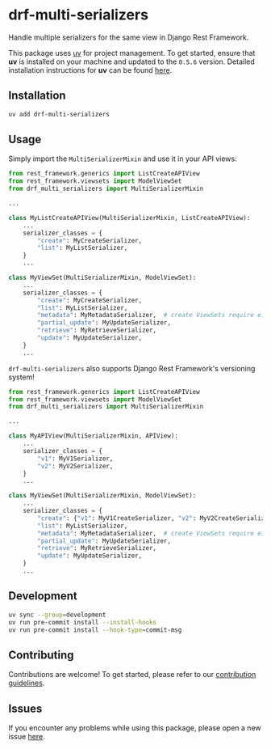 # drf-multi-serializers

Handle multiple serializers for the same view in Django Rest Framework.

This package uses [uv](https://docs.astral.sh/uv/) for project management. To get started, ensure that **uv** is installed on your machine and updated to the `0.5.6` version. Detailed installation instructions for **uv** can be found [here](https://docs.astral.sh/uv/getting-started/installation/).

## Installation

```bash
uv add drf-multi-serializers
```

## Usage

Simply import the `MultiSerializerMixin` and use it in your API views:

```python
from rest_framework.generics import ListCreateAPIView
from rest_framework.viewsets import ModelViewSet
from drf_multi_serializers import MultiSerializerMixin

...

class MyListCreateAPIView(MultiSerializerMixin, ListCreateAPIView):
    ...
    serializer_classes = {
        "create": MyCreateSerializer,
        "list": MyListSerializer,
    }
    ...

class MyViewSet(MultiSerializerMixin, ModelViewSet):
    ...
    serializer_classes = {
        "create": MyCreateSerializer,
        "list": MyListSerializer,
        "metadata": MyMetadataSerializer,  # create ViewSets require either serializer_class or metadata serializer for OPTION requests
        "partial_update": MyUpdateSerializer,
        "retrieve": MyRetrieveSerializer,
        "update": MyUpdateSerializer,
    }
    ...
```

`drf-multi-serializers` also supports Django Rest Framework's versioning system!

```python
from rest_framework.generics import ListCreateAPIView
from rest_framework.viewsets import ModelViewSet
from drf_multi_serializers import MultiSerializerMixin

...

class MyAPIView(MultiSerializerMixin, APIView):
    ...
    serializer_classes = {
        "v1": MyV1Serializer,
        "v2": MyV2Serializer,
    }
    ...

class MyViewSet(MultiSerializerMixin, ModelViewSet):
    ...
    serializer_classes = {
        "create": {"v1": MyV1CreateSerializer, "v2": MyV2CreateSerializer},
        "list": MyListSerializer,
        "metadata": MyMetadataSerializer,  # create ViewSets require either serializer_class or metadata serializer for OPTION requests
        "partial_update": MyUpdateSerializer,
        "retrieve": MyRetrieveSerializer,
        "update": MyUpdateSerializer,
    }
    ...
```

## Development

```bash
uv sync --group=development
uv run pre-commit install --install-hooks
uv run pre-commit install --hook-type=commit-msg
```

## Contributing

Contributions are welcome! To get started, please refer to our [contribution guidelines](https://github.com/stefanofusai/drf-multi-serializers/blob/main/CONTRIBUTING.md).

## Issues

If you encounter any problems while using this package, please open a new issue [here](https://github.com/stefanofusai/drf-multi-serializers/issues).
